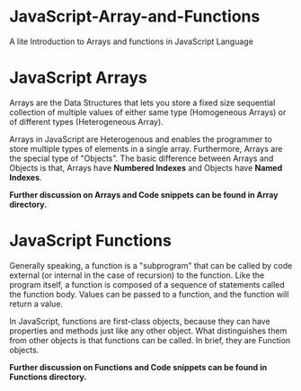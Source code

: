 # JavaScript-Array-and-Functions
A lite Introduction to Arrays and functions in JavaScript Language

# JavaScript Arrays
Arrays are the Data Structures that lets you store a fixed size sequential collection of multiple values of either same type (Homogeneous Arrays) or of different types (Heterogeneous Array).

Arrays in JavaScript are Heterogenous and enables the programmer to store multiple types of elements in a single array. Furthermore, Arrays are the special type of "Objects". The basic difference between Arrays and Objects is that, Arrays have **Numbered Indexes** and Objects have **Named Indexes**.

**Further discussion on Arrays and Code snippets can be found in Array directory.**

# JavaScript Functions
Generally speaking, a function is a "subprogram" that can be called by code external (or internal in the case of recursion) to the function. Like the program itself, a function is composed of a sequence of statements called the function body. Values can be passed to a function, and the function will return a value.

In JavaScript, functions are first-class objects, because they can have properties and methods just like any other object. What distinguishes them from other objects is that functions can be called. In brief, they are Function objects.

**Further discussion on Functions and Code snippets can be found in Functions directory.**
